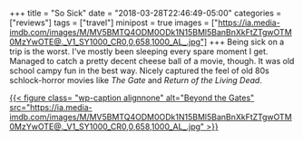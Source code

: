+++
title = "So Sick"
date = "2018-03-28T22:46:49-05:00"
categories = ["reviews"]
tags = ["travel"]
minipost = true
images = ["https://ia.media-imdb.com/images/M/MV5BMTQ4ODM0ODk1N15BMl5BanBnXkFtZTgwOTM0MzYwOTE@._V1_SY1000_CR0,0,658,1000_AL_.jpg"]
+++
Being sick on a trip is the worst. I've mostly been sleeping every spare moment I get. Managed to catch a pretty decent cheese ball of a movie, though. It was old school campy fun in the best way. Nicely captured the feel of old 80s schlock-horror movies like *The Gate* and *Return of the Living Dead*.

[{{< figure class= "wp-caption alignnone" alt="Beyond the Gates" src="https://ia.media-imdb.com/images/M/MV5BMTQ4ODM0ODk1N15BMl5BanBnXkFtZTgwOTM0MzYwOTE@._V1_SY1000_CR0,0,658,1000_AL_.jpg" >}}](http://www.imdb.com/title/tt4687358/?ref_=fn_al_tt_1)
 